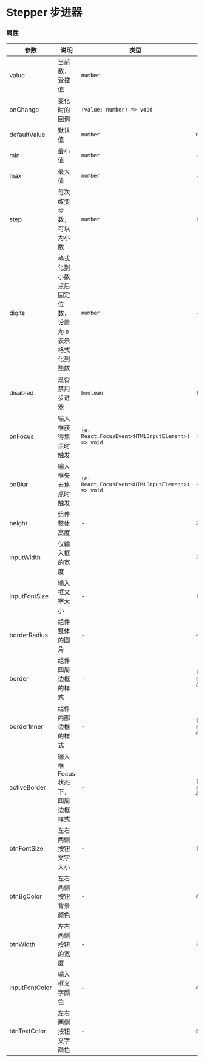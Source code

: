 # Stepper 步进器

<code src="./demos/demo1.tsx"></code>
<code src="./demos/demo2.tsx" debug></code>

### 属性

| 参数         | 说明                                                  | 类型                                              | 默认值  |
| ------------ | ----------------------------------------------------- | ------------------------------------------------- | ------- |
| value        | 当前数，受控值                                        | `number`                                          | -       |
| onChange     | 变化时的回调                                          | `(value: number) => void`                         | -       |
| defaultValue | 默认值                                                | `number`                                          | `0`     |
| min          | 最小值                                                | `number`                                          | -       |
| max          | 最大值                                                | `number`                                          | -       |
| step         | 每次改变步数，可以为小数                              | `number`                                          | `1`     |
| digits       | 格式化到小数点后固定位数，设置为 `0` 表示格式化到整数 | `number`                                          | -       |
| disabled     | 是否禁用步进器                                        | `boolean`                                         | `false` |
| onFocus      | 输入框获得焦点时触发                                  | `(e: React.FocusEvent<HTMLInputElement>) => void` | -       |
| onBlur       | 输入框失去焦点时触发                                  | `(e: React.FocusEvent<HTMLInputElement>) => void` | -       |
| height                  | 组件整体高度              | -        | `28px`                      |
| inputWidth             | 仅输入框的宽度          | -             | `32px`                      |
| inputFontSize         | 输入框文字大小            | -           | `14px` |
| borderRadius           | 组件整体的圆角           | -            | `4px`                       |
| border                  | 组件四周边框的样式        | -           | `1px solid #e5e5e5`         |
| borderInner            | 组件内部边框的样式         | -          | `1px solid #e5e5e5`             |
| activeBorder           | 输入框 Focus 状态下，四周边框样式  | -  | `1px solid #e5e5e5`             |
| btnFontSize        | 左右两侧按钮文字大小         | -        | `16px`                      |
| btnBgColor | 左右两侧按钮背景颜色           | -      | `#f0f0f0`               |
| btnWidth            | 左右两侧按钮的宽度     | -              | `28px`                      |
| inputFontColor        | 输入框文字颜色        | -               | `#333`     |
| btnTextColor      | 左右两侧按钮文字颜色       | -          | `#333`  |

